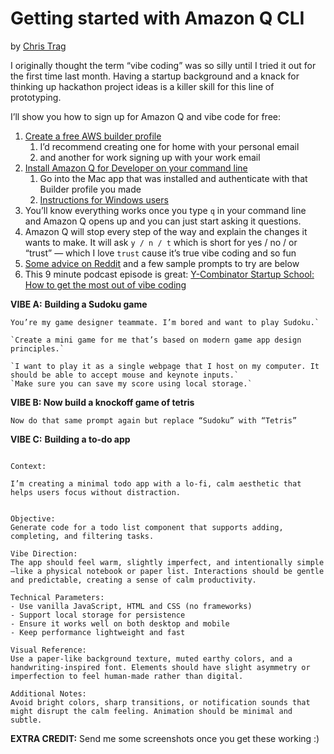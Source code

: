 # Getting started with Amazon Q CLI
by [Chris Trag](https://trag.dev)

I originally thought the term “vibe coding” was so silly until I tried it out for the first time last month. Having a startup background and a knack for thinking up hackathon project ideas is a killer skill for this line of prototyping.

I’ll show you how to sign up for Amazon Q and vibe code for free: 

1. [Create a free AWS builder profile](https://docs.aws.amazon.com/signin/latest/userguide/create-aws_builder_id.html) 
	1. I’d recommend creating one for home with your personal email
	2. and another for work signing up with your work email
2. [Install Amazon Q for Developer on your command line](https://docs.aws.amazon.com/amazonq/latest/qdeveloper-ug/command-line-installing.html) 
	1. Go into the Mac app that was installed and authenticate with that Builder profile you made
	2. [Instructions for Windows users](https://dev.to/aws/the-essential-guide-to-installing-amazon-q-developer-cli-on-windows-lmh)
3. You’ll know everything works once you type `q` in your command line and Amazon Q opens up and you can just start asking it questions. 
4. Amazon Q will stop every step of the way and explain the changes it wants to make. It will ask `y / n / t` which is short for yes / no / or “trust” — which I love `trust` cause it’s true vibe coding and so fun
5. [Some advice on Reddit](https://www.reddit.com/r/ClaudeAI/comments/1kivv0w/the_ultimate_vibe_coding_guide/) and a few sample prompts to try are below
6. This 9 minute podcast episode is great: [Y-Combinator Startup School: How to get the most out of vibe coding](https://open.spotify.com/episode/5RShVmFo5G3IUFjgNaxxqg?si=b583f327b6c04b71)


**VIBE A:** **Building a Sudoku game**

```
You’re my game designer teammate. I’m bored and want to play Sudoku.`  
  
`Create a mini game for me that’s based on modern game app design principles.`  
  
`I want to play it as a single webpage that I host on my computer. It should be able to accept mouse and keynote inputs.`  
`Make sure you can save my score using local storage.`
```

**VIBE B: Now build a knockoff game of tetris**

`Now do that same prompt again but replace “Sudoku” with “Tetris”`


**VIBE C:** **Building a to-do app**
```

Context:  

I’m creating a minimal todo app with a lo-fi, calm aesthetic that helps users focus without distraction.

  
Objective:  
Generate code for a todo list component that supports adding, completing, and filtering tasks.  
  
Vibe Direction:  
The app should feel warm, slightly imperfect, and intentionally simple—like a physical notebook or paper list. Interactions should be gentle and predictable, creating a sense of calm productivity.  
  
Technical Parameters:  
- Use vanilla JavaScript, HTML and CSS (no frameworks)  
- Support local storage for persistence  
- Ensure it works well on both desktop and mobile  
- Keep performance lightweight and fast  
  
Visual Reference:  
Use a paper-like background texture, muted earthy colors, and a handwriting-inspired font. Elements should have slight asymmetry or imperfection to feel human-made rather than digital.  
  
Additional Notes:  
Avoid bright colors, sharp transitions, or notification sounds that might disrupt the calm feeling. Animation should be minimal and subtle.
```

**EXTRA CREDIT:** Send me some screenshots once you get these working :)